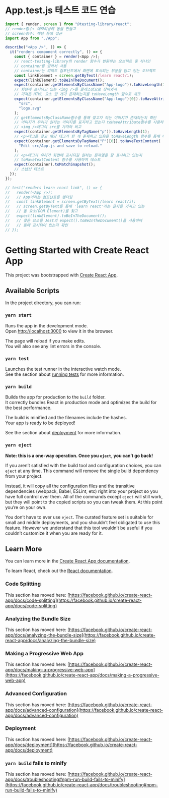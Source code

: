 # App.test.js 테스트 코드 연습

```javascript
import { render, screen } from "@testing-library/react";
// render함수: 메모리상에 돔을 만들고
// screen함수: 해당 돔에 접근
import App from "./App";

describe("<App />", () => {
  it("renders component correctly", () => {
    const { container } = render(<App />);
    // react-testing-library의 render 함수가 반환하는 오브젝트 중 하나인
    // container를 받아서 사용
    // container는 리액트 컴포넌트에서 화면에 표시되는 부분을 담고 있는 오브젝트
    const linkElement = screen.getByText(/learn react/i);
    expect(linkElement).toBeInTheDocument();
    expect(container.getElementsByClassName("App-logo")).toHaveLength(1);
    // 화면에 표시되고 있는 <img />를 클래스명으로 찾아와서
    // 가져온 HTML 요소 한 개가 존재하는지를 toHaveLength 함수로 체크
    expect(container.getElementsByClassName("App-logo")[0]).toHaveAttribute(
      "src",
      "logo.svg"
    );
    // getElementsByClassName함수를 통해 찾고자 하는 이미지가 존재하는지 확인
    // 이미지가 우리가 원하는 이미지를 표지하고 있는지 toHaveAttribute함수를 사용하여
    // <img />태그의 src를 가져와 비교
    expect(container.getElementsByTagName("p")).toHaveLength(1);
    // <p>태그를 찾고 해당 태그가 한 개 존재하고 있음을 toHaveLength 함수를 통해 테스트
    expect(container.getElementsByTagName("P")[0]).toHaveTextContent(
      "Edit src/App.js and save to reload."
    );
    // <p>태그가 우리가 화면에 표시되길 원하는 문자열을 잘 표시하고 있는지
    // toHaveTextContent 함수를 사용하여 테스트
    expect(container).toMatchSnapshot();
    // 스냅샷 테스트
  });
});

// test("renders learn react link", () => {
//   render(<App />);
//   // App이라는 컴포넌트를 렌더링
//   const linkElement = screen.getByText(/learn react/i);
//   // screen.getByText를 통해 'learn react'라는 글자를 가지고 있는
//   // 돔 요소(DOM Element)를 찾고
//   expect(linkElement).toBeInTheDocument();
//   // 찾은 요소를 Jest의 expect().toBeInTheDocument()를 사용하여
//   // 돔에 표시되어 있는지 확인
// });
```









# Getting Started with Create React App

This project was bootstrapped with [Create React App](https://github.com/facebook/create-react-app).

## Available Scripts

In the project directory, you can run:

### `yarn start`

Runs the app in the development mode.\
Open [http://localhost:3000](http://localhost:3000) to view it in the browser.

The page will reload if you make edits.\
You will also see any lint errors in the console.

### `yarn test`

Launches the test runner in the interactive watch mode.\
See the section about [running tests](https://facebook.github.io/create-react-app/docs/running-tests) for more information.

### `yarn build`

Builds the app for production to the `build` folder.\
It correctly bundles React in production mode and optimizes the build for the best performance.

The build is minified and the filenames include the hashes.\
Your app is ready to be deployed!

See the section about [deployment](https://facebook.github.io/create-react-app/docs/deployment) for more information.

### `yarn eject`

**Note: this is a one-way operation. Once you `eject`, you can’t go back!**

If you aren’t satisfied with the build tool and configuration choices, you can `eject` at any time. This command will remove the single build dependency from your project.

Instead, it will copy all the configuration files and the transitive dependencies (webpack, Babel, ESLint, etc) right into your project so you have full control over them. All of the commands except `eject` will still work, but they will point to the copied scripts so you can tweak them. At this point you’re on your own.

You don’t have to ever use `eject`. The curated feature set is suitable for small and middle deployments, and you shouldn’t feel obligated to use this feature. However we understand that this tool wouldn’t be useful if you couldn’t customize it when you are ready for it.

## Learn More

You can learn more in the [Create React App documentation](https://facebook.github.io/create-react-app/docs/getting-started).

To learn React, check out the [React documentation](https://reactjs.org/).

### Code Splitting

This section has moved here: [https://facebook.github.io/create-react-app/docs/code-splitting](https://facebook.github.io/create-react-app/docs/code-splitting)

### Analyzing the Bundle Size

This section has moved here: [https://facebook.github.io/create-react-app/docs/analyzing-the-bundle-size](https://facebook.github.io/create-react-app/docs/analyzing-the-bundle-size)

### Making a Progressive Web App

This section has moved here: [https://facebook.github.io/create-react-app/docs/making-a-progressive-web-app](https://facebook.github.io/create-react-app/docs/making-a-progressive-web-app)

### Advanced Configuration

This section has moved here: [https://facebook.github.io/create-react-app/docs/advanced-configuration](https://facebook.github.io/create-react-app/docs/advanced-configuration)

### Deployment

This section has moved here: [https://facebook.github.io/create-react-app/docs/deployment](https://facebook.github.io/create-react-app/docs/deployment)

### `yarn build` fails to minify

This section has moved here: [https://facebook.github.io/create-react-app/docs/troubleshooting#npm-run-build-fails-to-minify](https://facebook.github.io/create-react-app/docs/troubleshooting#npm-run-build-fails-to-minify)
